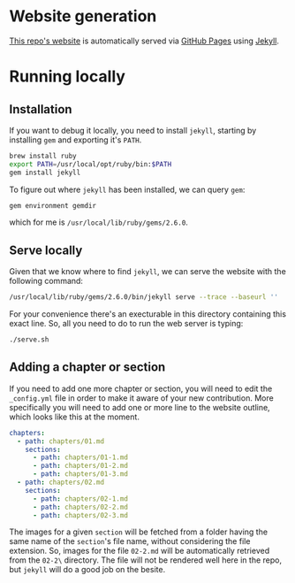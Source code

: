 # Website generation

[This repo's website](https://atcold.github.io/pytorch-Deep-Learning) is automatically served via [GitHub Pages](https://pages.github.com/) using [Jekyll](https://jekyllrb.com/).

# Running locally

## Installation

If you want to debug it locally, you need to install `jekyll`, starting by installing `gem` and exporting it's `PATH`.

```bash
brew install ruby
export PATH=/usr/local/opt/ruby/bin:$PATH
gem install jekyll
```

To figure out where `jekyll` has been installed, we can query `gem`:

```bash
gem environment gemdir
```

which for me is `/usr/local/lib/ruby/gems/2.6.0`.

## Serve locally

Given that we know where to find `jekyll`, we can serve the website with the following command:

```bash
/usr/local/lib/ruby/gems/2.6.0/bin/jekyll serve --trace --baseurl ''
```

For your convenience there's an execturable in this directory containing this exact line. So, all you need to do to run the web server is typing:

```bash
./serve.sh
```

## Adding a chapter or section

If you need to add one more chapter or section, you will need to edit the `_config.yml` file in order to make it aware of your new contribution. More specifically you will need to add one or more line to the website outline, which looks like this at the moment.

```yaml
chapters:
  - path: chapters/01.md
    sections:
      - path: chapters/01-1.md
      - path: chapters/01-2.md
      - path: chapters/01-3.md
  - path: chapters/02.md
    sections:
      - path: chapters/02-1.md
      - path: chapters/02-2.md
      - path: chapters/02-3.md
```

The images for a given `section` will be fetched from a folder having the same name of the `section`'s file name, without considering the file extension. So, images for the file `02-2.md` will be automatically retrieved from the `02-2\` directory. The file will not be rendered well here in the repo, but `jekyll` will do a good job on the besite.